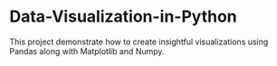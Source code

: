 # Data-Visualization-in-Python
This project demonstrate how to create insightful visualizations using Pandas along with Matplotlib and Numpy.
